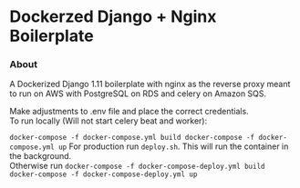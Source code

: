 <h1> Dockerzed Django + Nginx Boilerplate </h1>
<h3> About </h3>
<p>
A Dockerized Django 1.11 boilerplate with nginx as the reverse proxy meant to run on AWS with PostgreSQL on RDS and celery on Amazon SQS.
</p>
<p>
Make adjustments to .env file and place the correct credentials. </br>
To run locally (Will not start celery beat and worker):

``
docker-compose -f docker-compose.yml build
docker-compose -f docker-compose.yml up
``
For production
run `deploy.sh`. This will run the container in the background.
</br>
Otherwise run
``
docker-compose -f docker-compose-deploy.yml build
docker-compose -f docker-compose-deploy.yml up
``

